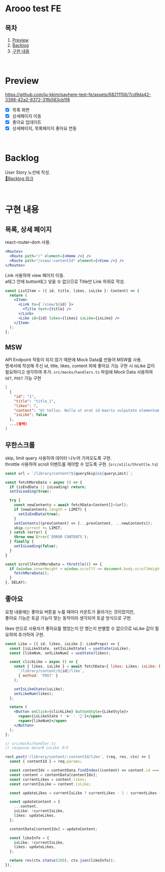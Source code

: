 # Arooo test FE

## 목차

1. [Preview](#preview)
2. [Backlog](#backlog)
3. [구현 내용](#구현-내용)

<br />

# Preview

https://github.com/ju-kkim/payhere-test-fe/assets/68211156/7cd9da42-3398-42a2-8372-31fb583cb1f8

- [x] 목록 화면
- [x] 상세페이지 이동
- [x] 좋아요 업데이트
- [x] 상세페이지, 목록페이지 좋아요 연동

<br />

# Backlog

User Story 노션에 작성.  
[🔗Backlog 링크](https://energetic-cowl-a8c.notion.site/Backlog-8cfdb2e0af3f4bde85cbe9050b7946db?pvs=4)

<br />

# 구현 내용

## 목록, 상세 페이지

react-router-dom 사용.

```jsx
<Routes>
  <Route path="/" element={<Home />} />
  <Route path="/view/:contentId" element={<View />} />
</Routes>
```

Link 사용하여 view 페이지 이동.  
a태그 안에 button태그 넣을 수 없으므로 Title만 Link 하위로 작성.

```jsx
const ListItem = ({ id, title, likes, isLike }: Content) => {
  return (
    <Item>
      <Link to={`/view/${id}`}>
        <Title text={title} />
      </Link>
      <Like id={id} likes={likes} isLike={isLike} />
    </Item>
  );
};
```

## MSW

API Endpoint 작동이 되지 않기 때문에 Mock Data륾 만들어 MSW를 사용.  
명세서에 작성해 주신 id, title, likes, content 외에 좋아요 기능 구현 시 isLike 값이 필요하다고 생각하여 추가.
`src/mocks/handlers.ts` 파일에 Mock Data 사용하여 `GET`, `POST` 기능 구현

```json
[
  {
    "id": "1",
    "title": "title_1",
    "likes": 7,
    "content": "Ut tellus. Nulla ut erat id mauris vulputate elementum. Nullam varius. Nulla facilisi. Cras non velit nec nisi vulputate nonummy. Maecenas tincidunt lacus at velit. Vivamus vel nulla eget eros elementum pellentesque.",
    "isLike": false
  },
  ...(중략)
]
```

## 무한스크롤

skip, limit query 사용하여 데이터 나누어 가져오도록 구현.  
throttle 사용하여 scroll 이벤트를 제어할 수 있도록 구현. (`src/utils/throttle.ts`)

```jsx
const url = `/library/content?${querySkip}&${queryLimit}`;

const fetchMoreData = async () => {
  if (isEndData || isLoading) return;
  setIsLoading(true);

  try {
    const newContents = await fetchData<Content[]>(url);
    if (newContents.length < LIMIT) {
      setIsEndData(true);
    }
    setContents((prevContent) => [...prevContent, ...newContents]);
    skip.current += LIMIT;
  } catch (error) {
    throw new Error('ERROR CONTENTS');
  } finally {
    setIsLoading(false);
  }
}

const scrollFetchMoreData = throttle(() => {
  if (window.innerHeight + window.scrollY >= document.body.scrollHeight - INTERVAL) {
    fetchMoreData();
  }
}, DELAY);
```

## 좋아요

요청 내용에는 좋아요 버튼을 누를 때마다 카운트가 올라가는 것이었지만,  
좋아요 기능은 토글 기능이 맞는 동작이라 생각되어 토글 방식으로 구현.

likes 만으로 사용자가 좋아요를 했었는지 안 했는지 판별할 수 없으므로 isLike 값이 필요하여 추가하여 구현.

```jsx
const Like = ({ id, likes, isLike }: LikeProps) => {
  const [isLikeState, setIsLikeState] = useState(isLike);
  const [likeNum, setLikeNum] = useState(likes);

  const clickLike = async () => {
    const { likes, isLike } = await fetchData<{ likes: Likes; isLike: boolean }>(
      `/library/content/${id}/like`,
      { method: 'POST' }
    );

    setIsLikeState(isLike);
    setLikeNum(likes);
  };

  return (
    <Button onClick={clickLike} buttonStyle={LikeStyle}>
      <span>{isLikeState ? '❤️' : '🤍'}</span>
      <span>{likeNum}</span>
    </Button>
  );
};
```

```ts
// src/mocks/handler.ts
// response data에 isLike 추가

rest.post('/library/content/:contentId/like', (req, res, ctx) => {
  const { contentId } = req.params;

  const contentIdx = contentData.findIndex((content) => content.id === contentId);
  const content = contentData[contentIdx];
  const currentLikes = content.likes;
  const currentIsLike = content.isLike;

  const updateLikes = currentIsLike ? currentLikes - 1 : currentLikes + 1;

  const updateContent = {
    ...content,
    isLike: !currentIsLike,
    likes: updateLikes,
  };

  contentData[contentIdx] = updateContent;

  const likeInfo = {
    isLike: !currentIsLike,
    likes: updateLikes,
  };

  return res(ctx.status(200), ctx.json(likeInfo));
}),
```
